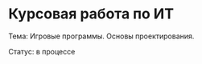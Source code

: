Курсовая работа по ИТ
=========================

Тема: Игровые программы. Основы проектирования.

Статус: в процессе
